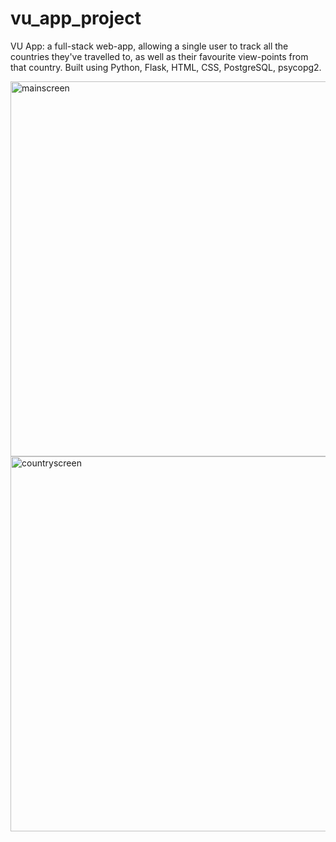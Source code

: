 # vu_app_project
VU App: a full-stack web-app, allowing a single user to track all the countries they've travelled to, as well as their favourite view-points from that country. 
Built using Python, Flask, HTML, CSS, PostgreSQL, psycopg2.

<img width="600" height="auto" alt="mainscreen" src="https://user-images.githubusercontent.com/76786476/122688131-64f5b280-d212-11eb-8e1a-c0ec03d0b284.png">
<img width="600" height="auto" alt="countryscreen" src="https://user-images.githubusercontent.com/76786476/122688133-67580c80-d212-11eb-86d6-a4bb7b331842.png">
